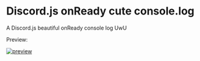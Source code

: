# Discord.js onReady cute console.log
A Discord.js beautiful onReady console log UwU

Preview:

[![preview](https://i.ibb.co/42CYDts/preview.gif)](https://i.ibb.co/42CYDts/preview.gif)


